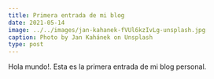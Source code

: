 ```yaml
---
title: Primera entrada de mi blog
date: 2021-05-14
image: ../../images/jan-kahanek-fVUl6kzIvLg-unsplash.jpg
caption: Photo by Jan Kahánek on Unsplash
type: post
---
```


Hola mundo!. Esta es la primera entrada de mi blog personal.
